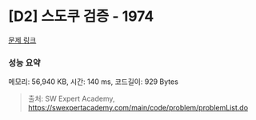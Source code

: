 # [D2] 스도쿠 검증 - 1974 

[문제 링크](https://swexpertacademy.com/main/code/problem/problemDetail.do?contestProbId=AV5Psz16AYEDFAUq) 

### 성능 요약

메모리: 56,940 KB, 시간: 140 ms, 코드길이: 929 Bytes



> 출처: SW Expert Academy, https://swexpertacademy.com/main/code/problem/problemList.do